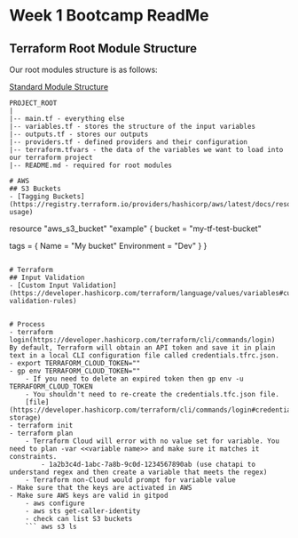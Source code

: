 # Week 1 Bootcamp ReadMe

## Terraform Root Module Structure

Our root modules structure is as follows:

[Standard Module Structure](https://developer.hashicorp.com/terraform/language/modules/develop/structure)

```
PROJECT_ROOT
|
|-- main.tf - everything else
|-- variables.tf - stores the structure of the input variables
|-- outputs.tf - stores our outputs
|-- providers.tf - defined providers and their configuration
|-- terraform.tfvars - the data of the variables we want to load into our terraform project
|-- README.md - required for root modules

# AWS
## S3 Buckets
- [Tagging Buckets](https://registry.terraform.io/providers/hashicorp/aws/latest/docs/resources/s3_bucket#example-usage)
```
resource "aws_s3_bucket" "example" {
  bucket = "my-tf-test-bucket"

  tags = {
    Name        = "My bucket"
    Environment = "Dev"
  }
}
```

# Terraform
## Input Validation
- [Custom Input Validation](https://developer.hashicorp.com/terraform/language/values/variables#custom-validation-rules)


# Process
- terraform login(https://developer.hashicorp.com/terraform/cli/commands/login)
By default, Terraform will obtain an API token and save it in plain text in a local CLI configuration file called credentials.tfrc.json. 
- export TERRAFORM_CLOUD_TOKEN=""
- gp env TERRAFORM_CLOUD_TOKEN=""
    - If you need to delete an expired token then gp env -u TERRAFORM_CLOUD_TOKEN
    - You shouldn't need to re-create the credentials.tfc.json file.
    [file](https://developer.hashicorp.com/terraform/cli/commands/login#credentials-storage)
- terraform init
- terraform plan
    - Terraform Cloud will error with no value set for variable. You need to plan -var <<variable name>> and make sure it matches it constraints. 
        - 1a2b3c4d-1abc-7a8b-9c0d-1234567890ab (use chatapi to understand regex and then create a variable that meets the regex)
    - Terraform non-Cloud would prompt for variable value
- Make sure that the keys are activated in AWS
- Make sure AWS keys are valid in gitpod 
    - aws configure
    - aws sts get-caller-identity
    - check can list S3 buckets 
    ``` aws s3 ls


